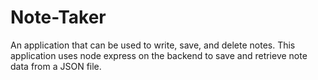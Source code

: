 # Note-Taker
An application that can be used to write, save, and delete notes. This application uses node express on the backend to save and retrieve note data from a JSON file.
